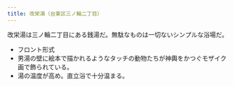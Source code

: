 ```yaml
---
title: 改栄湯（台東区三ノ輪二丁目）
---
```


改栄湯は三ノ輪二丁目にある銭湯だ。無駄なものは一切ないシンプルな浴場だ。

* フロント形式
* 男湯の壁に絵本で描かれるようなタッチの動物たちが神輿をかつぐモザイク画で飾られている。
* 湯の温度が高め。直立浴で十分温まる。

